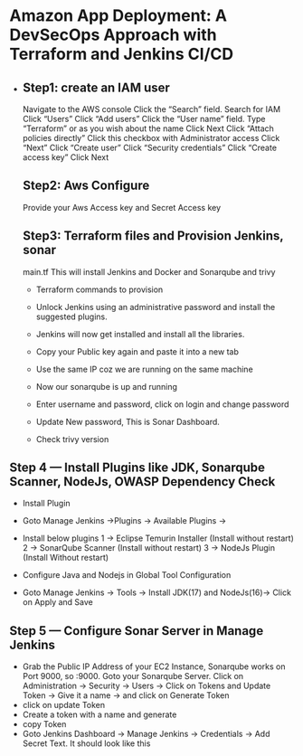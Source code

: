 # Amazon App Deployment: A DevSecOps Approach with Terraform and Jenkins CI/CD

  - ## Step1: create an IAM user
     Navigate to the AWS console
     Click the “Search” field.
     Search for IAM
     Click “Users”
     Click “Add users”
     Click the “User name” field.
     Type “Terraform” or as you wish about the name
     Click Next
     Click “Attach policies directly”
     Click this checkbox with Administrator access
     Click “Next”
     Click “Create user”
     Click “Security credentials”
     Click “Create access key”
     Click Next

    ## Step2: Aws Configure
     Provide your Aws Access key and Secret Access key
     
    ## Step3: Terraform files and Provision Jenkins, sonar
     main.tf
       This will install Jenkins and Docker and Sonarqube and trivy

      - Terraform commands to provision

      - Unlock Jenkins using an administrative password and install the suggested plugins.

      - Jenkins will now get installed and install all the libraries.

      - Copy your Public key again and paste it into a new tab

      - Use the same IP coz we are running on the same machine

      - Now our sonarqube is up and running

     - Enter username and password, click on login and change password

     - Update New password, This is Sonar Dashboard.

     - Check trivy version

## Step 4 — Install Plugins like JDK, Sonarqube Scanner, NodeJs, OWASP Dependency Check
   - Install Plugin
   - Goto Manage Jenkins →Plugins → Available Plugins →
   - Install below plugins
    1 → Eclipse Temurin Installer (Install without restart)
    2 → SonarQube Scanner (Install without restart)
    3 → NodeJs Plugin (Install Without restart)


   - Configure Java and Nodejs in Global Tool Configuration
   - Goto Manage Jenkins → Tools → Install JDK(17) and NodeJs(16)→ Click on Apply and Save


## Step 5 — Configure Sonar Server in Manage Jenkins
   - Grab the Public IP Address of your EC2 Instance, Sonarqube works on Port 9000, so <Public IP>:9000. Goto your Sonarqube Server. Click on Administration → Security → Users → Click on Tokens and Update Token → Give it a name → and click on Generate Token
   - click on update Token
   - Create a token with a name and generate
   - copy Token
   - Goto Jenkins Dashboard → Manage Jenkins → Credentials → Add Secret Text. It should look like this
